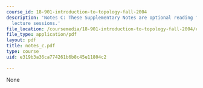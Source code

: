 ```yaml
---
course_id: 18-901-introduction-to-topology-fall-2004
description: 'Notes C: These Supplementary Notes are optional reading for the corresponding
  lecture sessions.'
file_location: /coursemedia/18-901-introduction-to-topology-fall-2004/e319b3a36ca774261b6b8c45e11804c2_notes_c.pdf
file_type: application/pdf
layout: pdf
title: notes_c.pdf
type: course
uid: e319b3a36ca774261b6b8c45e11804c2

---
```

None